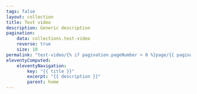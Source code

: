 ```yaml
---
tags: false
layout: collection
title: Test video
description: Generic description
pagination:
    data: collections.test-video
    reverse: true
    size: 10
permalink: "test-video/{% if pagination.pageNumber > 0 %}page/{{ pagination.pageNumber + 1 }}{% endif %}/"
eleventyComputed:
    eleventyNavigation:
        key: "{{ title }}"
        excerpt: "{{ description }}"
        parent: home
---
```

    